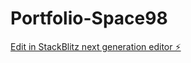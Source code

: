 # Portfolio-Space98

[Edit in StackBlitz next generation editor ⚡️](https://stackblitz.com/~/github.com/Commontools89/Portfolio-Space98)